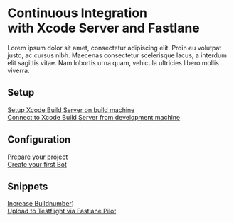 # Continuous Integration <br> with Xcode Server and Fastlane

Lorem ipsum dolor sit amet, consectetur adipiscing elit. Proin eu volutpat justo, ac cursus nibh. Maecenas consectetur scelerisque lacus, a interdum elit sagittis vitae. Nam lobortis urna quam, vehicula ultricies libero mollis viverra.

## Setup
[Setup Xcode Build Server on build machine](1-setup-buildserver.md) <br>
[Connect to Xcode Build Server from development machine](2-connect-to-buildserver.md) <br>

## Configuration
[Prepare your project](6-prepare-project.md) <br>
[Create your first Bot](3-setup-bot.md)

## Snippets
[Increase Buildnumber](increase_build_number.sh)) <br>
[Upload to Testflight via Fastlane Pilot](upload.sh)